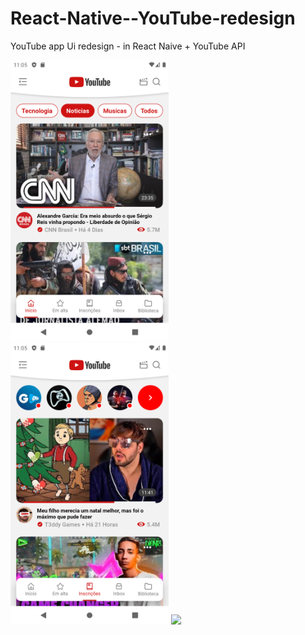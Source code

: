 # React-Native--YouTube-redesign
YouTube app Ui redesign -  in React Naive + YouTube API
<p>
<img height="450" src="screenshots/Screenshot_1.png">
<img height="450" src="screenshots/Screenshot_2.png">
<img height="450" src="screenshots/Screenshot_3.gif">
<p>
